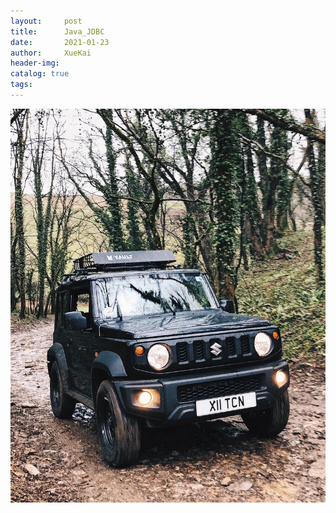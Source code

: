 ```yaml
---
layout:     post
title:      Java_JDBC
date:       2021-01-23
author:     XueKai
header-img:
catalog: true
tags:
---
```


<img src="/assets/postimg/jimmny.jpeg"/>



